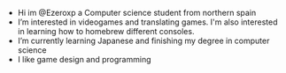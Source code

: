 - Hi im @Ezeroxp a Computer science student from northern spain
-  I’m interested in videogames and translating games. I'm also interested in learning how to homebrew different consoles.
-  I’m currently learning Japanese and finishing my degree in computer science
-  I like game design and programming

<!---
Ezeroxp/Ezeroxp is a ✨ special ✨ repository because its `README.md` (this file) appears on your GitHub profile.
You can click the Preview link to take a look at your changes.
--->
